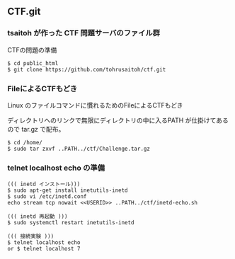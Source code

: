 ## CTF.git

### tsaitoh が作った CTF 問題サーバのファイル群

CTFの問題の準備
~~~
$ cd public_html
$ git clone https://github.com/tohrusaitoh/ctf.git
~~~

### FileによるCTFもどき

Linux のファイルコマンドに慣れるためのFileによるCTFもどき

ディレクトリへのリンクで無限にディレクトリの中に入るPATH
が仕掛けてあるので tar.gz で配布。
~~~
$ cd /home/
$ sudo tar zxvf ..PATH../ctf/Challenge.tar.gz
~~~

### telnet localhost echo の準備

~~~
((( inetd インストール)))
$ sudo apt-get install inetutils-inetd
$ sudo vi /etc/inetd.conf
echo stream tcp nowait <<USERID>> ..PATH../ctf/inetd-echo.sh

((( inetd 再起動 )))
$ sudo systemctl restart inetutils-inetd

((( 接続実験 )))
$ telnet localhost echo
or $ telnet localhost 7
~~~

